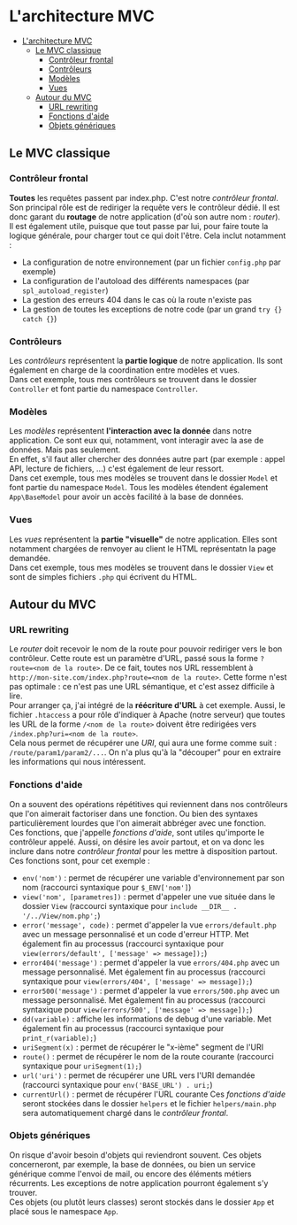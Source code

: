 # L'architecture MVC

- [L'architecture MVC](#larchitecture-mvc)
	- [Le MVC classique](#le-mvc-classique)
		- [Contrôleur frontal](#contrôleur-frontal)
		- [Contrôleurs](#contrôleurs)
		- [Modèles](#modèles)
		- [Vues](#vues)
	- [Autour du MVC](#autour-du-mvc)
		- [URL rewriting](#url-rewriting)
		- [Fonctions d'aide](#fonctions-daide)
		- [Objets génériques](#objets-génériques)

## Le MVC classique

### Contrôleur frontal
**Toutes** les requêtes passent par index.php. C'est notre *contrôleur frontal*.  
Son principal rôle est de rediriger la requête vers le contrôleur dédié. Il est donc garant du **routage** de notre application (d'où son autre nom : *router*).  
Il est également utile, puisque que tout passe par lui, pour faire toute la logique générale, pour charger tout ce qui doit l'être. Cela inclut notamment :
- La configuration de notre environnement (par un fichier `config.php` par exemple)
- La configuration de l'autoload des différents namespaces (par `spl_autoload_register`)
- La gestion des erreurs 404 dans le cas où la route n'existe pas
- La gestion de toutes les exceptions de notre code (par un grand `try {} catch {}`)

### Contrôleurs
Les *contrôleurs* représentent la **partie logique** de notre application. Ils sont également en charge de la coordination entre modèles et vues.  
Dans cet exemple, tous mes contrôleurs se trouvent dans le dossier `Controller` et font partie du namespace `Controller`.

### Modèles
Les *modèles* représentent **l'interaction avec la donnée** dans notre application. Ce sont eux qui, notamment, vont interagir avec la ase de données. Mais pas seulement.  
En effet, s'il faut aller chercher des données autre part (par exemple : appel API, lecture de fichiers, ...) c'est également de leur ressort.  
Dans cet exemple, tous mes modèles se trouvent dans le dossier `Model` et font partie du namespace `Model`. Tous les modèles étendent également `App\BaseModel` pour avoir un accès facilité à la base de données.

### Vues
Les *vues* représentent la **partie "visuelle"** de notre application. Elles sont notamment chargées de renvoyer au client le HTML représentatn la page demandée.  
Dans cet exemple, tous mes modèles se trouvent dans le dossier `View` et sont de simples fichiers `.php` qui écrivent du HTML.

## Autour du MVC

### URL rewriting
Le *router* doit recevoir le nom de la route pour pouvoir rediriger vers le bon contrôleur. Cette route est un paramètre d'URL, passé sous la forme `?route=<nom de la route>`. De ce fait, toutes nos URL ressemblent à `http://mon-site.com/index.php?route=<nom de la route>`. Cette forme n'est pas optimale : ce n'est pas une URL sémantique, et c'est assez difficile à lire.  
Pour arranger ça, j'ai intégré de la **réécriture d'URL** à cet exemple. Aussi, le fichier `.htaccess` a pour rôle d'indiquer à Apache (notre serveur) que toutes les URL de la forme `/<nom de la route>` doivent être redirigées vers `/index.php?uri=<nom de la route>`.  
Cela nous permet de récupérer une *URI*, qui aura une forme comme suit : `/route/param1/param2/...`. On n'a plus qu'à la "découper" pour en extraire les informations qui nous intéressent.

### Fonctions d'aide
On a souvent des opérations répétitives qui reviennent dans nos contrôleurs que l'on aimerait factoriser dans une fonction. Ou bien des syntaxes particulièrement lourdes que l'on aimerait abbréger avec une fonction.  
Ces fonctions, que j'appelle *fonctions d'aide*, sont utiles qu'importe le contrôleur appelé. Aussi, on désire les avoir partout, et on va donc les inclure dans notre *contrôleur frontal* pour les mettre à disposition partout.  
Ces fonctions sont, pour cet exemple : 
- `env('nom')` : permet de récupérer une variable d'environnement par son nom (raccourci syntaxique pour `$_ENV['nom']`)
- `view('nom', [parametres])` : permet d'appeler une vue située dans le dossier `View` (raccourci syntaxique pour `include __DIR__ . '/../View/nom.php';`)
- `error('message', code)` : permet d'appeler la vue `errors/default.php` avec un message personnalisé et un code d'erreur HTTP. Met également fin au processus (raccourci syntaxique pour `view(errors/default', ['message' => message]);`)
- `error404('message')` : permet d'appeler la vue `errors/404.php` avec un message personnalisé. Met également fin au processus (raccourci syntaxique pour `view(errors/404', ['message' => message]);`)
- `error500('message')` : permet d'appeler la vue `errors/500.php` avec un message personnalisé. Met également fin au processus (raccourci syntaxique pour `view(errors/500', ['message' => message]);`)
- `dd(variable)` : affiche les informations de debug d'une variable. Met également fin au processus (raccourci syntaxique pour `print_r(variable);`)
- `uriSegment(x)` : permet de récupérer le "x-ième" segment de l'URI
- `route()` : permet de récupérer le nom de la route courante (raccourci syntaxique pour `uriSegment(1);`)
- `url('uri')` : permet de récupérer une URL vers l'URI demandée (raccourci syntaxique pour `env('BASE_URL') . uri;`)
- `currentUrl()` : permet de récupérer l'URL courante
Ces *fonctions d'aide* seront stockées dans le dossier `helpers` et le fichier `helpers/main.php` sera automatiquement chargé dans le *contrôleur frontal*.

### Objets génériques
On risque d'avoir besoin d'objets qui reviendront souvent. Ces objets concerneront, par exemple, la base de données, ou bien un service générique comme l'envoi de mail, ou encore des éléments métiers récurrents. Les exceptions de notre application pourront également s'y trouver.  
Ces objets (ou plutôt leurs classes) seront stockés dans le dossier `App` et placé sous le namespace `App`.